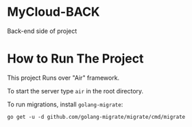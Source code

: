 # MyCloud-BACK

Back-end side of project

# How to Run The Project

This project Runs over "Air" framework.

To start the server type `air` in the root directory.

To run migrations, install `golang-migrate`:

`go get -u -d github.com/golang-migrate/migrate/cmd/migrate`
